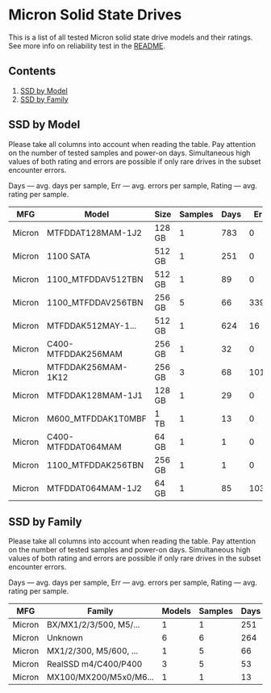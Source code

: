 Micron Solid State Drives
=========================

This is a list of all tested Micron solid state drive models and their ratings. See
more info on reliability test in the [README](https://github.com/linuxhw/SMART).

Contents
--------

1. [ SSD by Model  ](#ssd-by-model)
2. [ SSD by Family ](#ssd-by-family)

SSD by Model
------------

Please take all columns into account when reading the table. Pay attention on the
number of tested samples and power-on days. Simultaneous high values of both rating
and errors are possible if only rare drives in the subset encounter errors.

Days   — avg. days per sample,
Err    — avg. errors per sample,
Rating — avg. rating per sample.

| MFG       | Model              | Size   | Samples | Days  | Err   | Rating |
|-----------|--------------------|--------|---------|-------|-------|--------|
| Micron    | MTFDDAT128MAM-1J2  | 128 GB | 1       | 783   | 0     | 2.15   |
| Micron    | 1100 SATA          | 512 GB | 1       | 251   | 0     | 0.69   |
| Micron    | 1100_MTFDDAV512TBN | 512 GB | 1       | 89    | 0     | 0.25   |
| Micron    | 1100_MTFDDAV256TBN | 256 GB | 5       | 66    | 339   | 0.16   |
| Micron    | MTFDDAK512MAY-1... | 512 GB | 1       | 624   | 16    | 0.10   |
| Micron    | C400-MTFDDAK256MAM | 256 GB | 1       | 32    | 0     | 0.09   |
| Micron    | MTFDDAK256MAM-1K12 | 256 GB | 3       | 68    | 1010  | 0.08   |
| Micron    | MTFDDAK128MAM-1J1  | 128 GB | 1       | 29    | 0     | 0.08   |
| Micron    | M600_MTFDDAK1T0MBF | 1 TB   | 1       | 13    | 0     | 0.04   |
| Micron    | C400-MTFDDAT064MAM | 64 GB  | 1       | 1     | 0     | 0.00   |
| Micron    | 1100_MTFDDAK256TBN | 256 GB | 1       | 1     | 0     | 0.00   |
| Micron    | MTFDDAT064MAM-1J2  | 64 GB  | 1       | 85    | 1039  | 0.00   |

SSD by Family
-------------

Please take all columns into account when reading the table. Pay attention on the
number of tested samples and power-on days. Simultaneous high values of both rating
and errors are possible if only rare drives in the subset encounter errors.

Days   — avg. days per sample,
Err    — avg. errors per sample,
Rating — avg. rating per sample.

| MFG       | Family                 | Models | Samples | Days  | Err   | Rating |
|-----------|------------------------|--------|---------|-------|-------|--------|
| Micron    | BX/MX1/2/3/500, M5/... | 1      | 1       | 251   | 0     | 0.69   |
| Micron    | Unknown                | 6      | 6       | 264   | 176   | 0.42   |
| Micron    | MX1/2/300, M5/600, ... | 1      | 5       | 66    | 339   | 0.16   |
| Micron    | RealSSD m4/C400/P400   | 3      | 5       | 53    | 606   | 0.08   |
| Micron    | MX100/MX200/M5x0/M6... | 1      | 1       | 13    | 0     | 0.04   |
